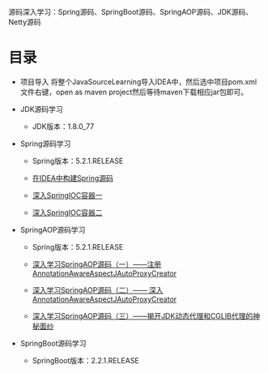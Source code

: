 源码深入学习：Spring源码、SpringBoot源码、SpringAOP源码、JDK源码、Netty源码

# 目录

-   项目导入
    将整个JavaSourceLearning导入IDEA中，然后选中项目pom.xml文件右键，open as maven project然后等待maven下载相应jar包即可。

-   JDK源码学习
    -   JDK版本：1.8.0_77

-   Spring源码学习
    - Spring版本：5.2.1.RELEASE
    
    - [在IDEA中构建Spring源码](https://blog.csdn.net/CoderBruis/article/details/85840438)
    - [深入SpringIOC容器一](https://blog.csdn.net/CoderBruis/article/details/85940756)
    - [深入SpringIOC容器二](https://blog.csdn.net/CoderBruis/article/details/86505582)

-   SpringAOP源码学习
    - Spring版本：5.2.1.RELEASE
    
    - [深入学习SpringAOP源码（一）——注册AnnotationAwareAspectJAutoProxyCreator](https://blog.csdn.net/CoderBruis/article/details/100031756)
    - [深入学习SpringAOP源码（二）—— 深入AnnotationAwareAspectJAutoProxyCreator](https://blog.csdn.net/CoderBruis/article/details/100042081)
    - [深入学习SpringAOP源码（三）——揭开JDK动态代理和CGLIB代理的神秘面纱](https://blog.csdn.net/CoderBruis/article/details/100083575)

-   SpringBoot源码学习
    - SpringBoot版本：2.2.1.RELEASE
